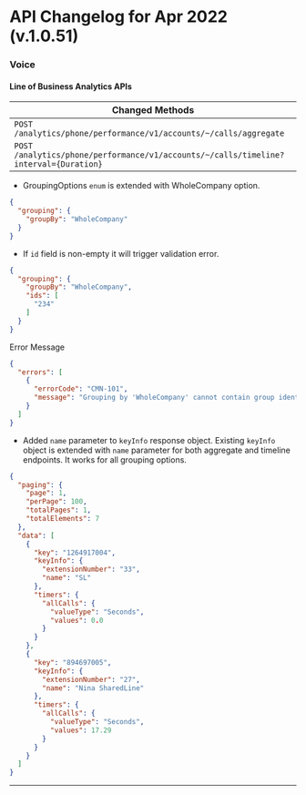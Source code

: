 # API Changelog for Apr 2022 (v.1.0.51)

### Voice

#### Line of Business Analytics APIs

|Changed Methods|
|-----------|
| `POST /analytics/phone/performance/v1/accounts/~/calls/aggregate`|
| `POST /analytics/phone/performance/v1/accounts/~/calls/timeline?interval={Duration}`|

* GroupingOptions `enum` is extended with WholeCompany option. 

```json hl_lines="3"
{
  "grouping": {
    "groupBy": "WholeCompany"
  }
}
```

* If `id` field is non-empty it will trigger validation error.

```json hl_lines="4-6"
{
  "grouping": {
    "groupBy": "WholeCompany",
    "ids": [
      "234"
    ]
  }
}
```
Error Message
```json
{
  "errors": [
    {
      "errorCode": "CMN-101",
      "message": "Grouping by 'WholeCompany' cannot contain group identifiers"
    }
  ]
}
```

* Added `name` parameter to `keyInfo` response object. Existing `keyInfo` object is extended with `name` parameter for both aggregate and timeline endpoints. It works for all grouping options.
```json hl_lines="13 26"
{
  "paging": {
    "page": 1,
    "perPage": 100,
    "totalPages": 1,
    "totalElements": 7
  },
  "data": [
    {
      "key": "1264917004",
      "keyInfo": {
        "extensionNumber": "33",
        "name": "SL"
      },
      "timers": {
        "allCalls": {
          "valueType": "Seconds",
          "values": 0.0
        }
      }
    },
    {
      "key": "894697005",
      "keyInfo": {
        "extensionNumber": "27",
        "name": "Nina SharedLine"
      },
      "timers": {
        "allCalls": {
          "valueType": "Seconds",
          "values": 17.29
        }
      }
    }
  ]
}
```
---

